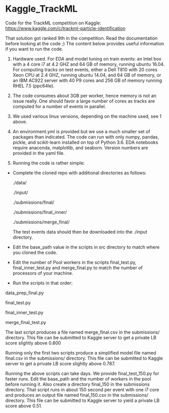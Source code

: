 # Kaggle_TrackML
Code for the TrackML competition on Kaggle: https://www.kaggle.com/c/trackml-particle-identification

That solution got ranked 9th in the competition.  Read the documentation before looking at the code ;)  The content below provides useful information if you want to run the code.

1. Hardware used. For EDA and model tuning on train events: an Intel box with a 4 core i7 at 4.2 GHZ and 64 GB of memory, running ubuntu 16.04. For computing tracks on test events, either a Dell T810 with 20 cores Xeon CPU at 2.4 GHZ, running ubuntu 14.04, and 64 GB of memory, or an IBM AC922 server with 40 P9 cores and 256 GB of memory running RHEL 7.5 (ppc64le).

2. The code consumes about 3GB per worker, hence memory is not an issue really.  One should favor a large number of cores as tracks are computed for a number of events in parallel.

3. We used various linux versions, depending on the machine used, see 1 above.

4. An environment.yml is provided but we use a much smaller set of packages than indicated.  The code can run with only numpy, pandas, pickle, and scikit-learn installed on top of Python 3.6.  EDA notebooks require anaconda, matplotlib, and seaborn. Version numbers are provided in the yaml file.

5. Running the code is rather simple:
- Complete the cloned repo with additional directories as follows:

  ./data/

  ./input/

  ./submissions/final/

  ./submissions/final_inner/

  ./submissions/merge_final/
  
  The test events data should then be downloaded into the ./input directory.
  
- Edit the base_path value in the scripts in src directory to match where you cloned the code.
- Edit the number of Pool workers in the scripts final_test.py, final_inner_test.py and merge_final.py to match the number of processors of your machine.

- Run the scripts in that order:

 data_prep_final.py
 
 final_test.py
 
 final_inner_test.py
 
 merge_final_test.py
 
The last script produces a file named merge_final.csv in the submissions/ directory.  This file can be submitted to Kaggle server to get a private LB score slightly above 0.800

Running only the first two scripts produce a simplified model file named final.csv in the submissions/ directory.  This file can be submitted to Kaggle server to get a private LB score slightly above 0.787. 

Running the above scripts can take days.  We provide final_test_150.py for faster runs. Edit the base_path and the number of workers in the pool before running it. Also create a directory final_150 in the submissions directory. That script runs in about 150 second per event with one i7 core and produces an output file named final_150.csv in the submissions/ directory. This file can be submitted to Kaggle server to yield a private LB score above 0.51.  
